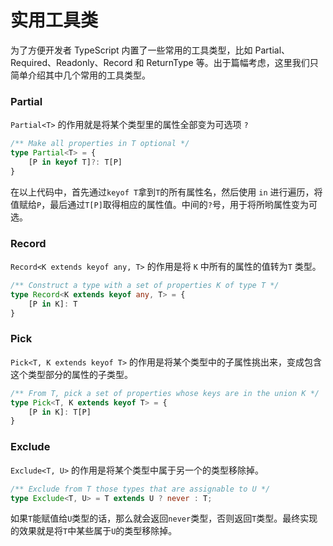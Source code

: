 # 实用工具类

为了方便开发者 TypeScript 内置了一些常用的工具类型，比如 Partial、Required、Readonly、Record 和 ReturnType 等。出于篇幅考虑，这里我们只简单介绍其中几个常用的工具类型。


### Partial

`Partial<T>` 的作用就是将某个类型里的属性全部变为可选项 `?`

```ts
/** Make all properties in T optional */
type Partial<T> = {
    [P in keyof T]?: T[P]
}
```

在以上代码中，首先通过`keyof T`拿到`T`的所有属性名，然后使用 `in` 进行遍历，将值赋给`P`，最后通过`T[P]`取得相应的属性值。中间的`?`号，用于将所哟属性变为可选。


### Record

`Record<K extends keyof any, T>` 的作用是将 `K` 中所有的属性的值转为`T` 类型。

```ts
/** Construct a type with a set of properties K of type T */
type Record<K extends keyof any, T> = {
    [P in K]: T
}
```


### Pick

`Pick<T, K extends keyof T>` 的作用是将某个类型中的子属性挑出来，变成包含这个类型部分的属性的子类型。

```ts
/** From T, pick a set of properties whose keys are in the union K */
type Pick<T, K extends keyof T> = {
    [P in K]: T[P]
}
```


### Exclude

`Exclude<T, U>` 的作用是将某个类型中属于另一个的类型移除掉。

```ts
/** Exclude from T those types that are assignable to U */
type Exclude<T, U> = T extends U ? never : T;
```

如果`T`能赋值给`U`类型的话，那么就会返回`never`类型，否则返回`T`类型。最终实现的效果就是将`T`中某些属于`U`的类型移除掉。